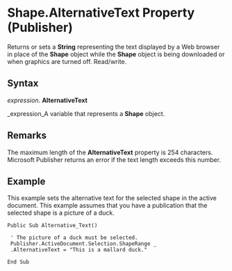 
# Shape.AlternativeText Property (Publisher)

Returns or sets a  **String** representing the text displayed by a Web browser in place of the **Shape** object while the **Shape** object is being downloaded or when graphics are turned off. Read/write.


## Syntax

 _expression_. **AlternativeText**

 _expression_A variable that represents a  **Shape** object.


## Remarks

The maximum length of the  **AlternativeText** property is 254 characters. Microsoft Publisher returns an error if the text length exceeds this number.


## Example

This example sets the alternative text for the selected shape in the active document. This example assumes that you have a publication that the selected shape is a picture of a duck.


```
Public Sub Alternative_Text() 
 
 ' The picture of a duck must be selected. 
 Publisher.ActiveDocument.Selection.ShapeRange _ 
 .AlternativeText = "This is a mallard duck." 
 
End Sub
```

